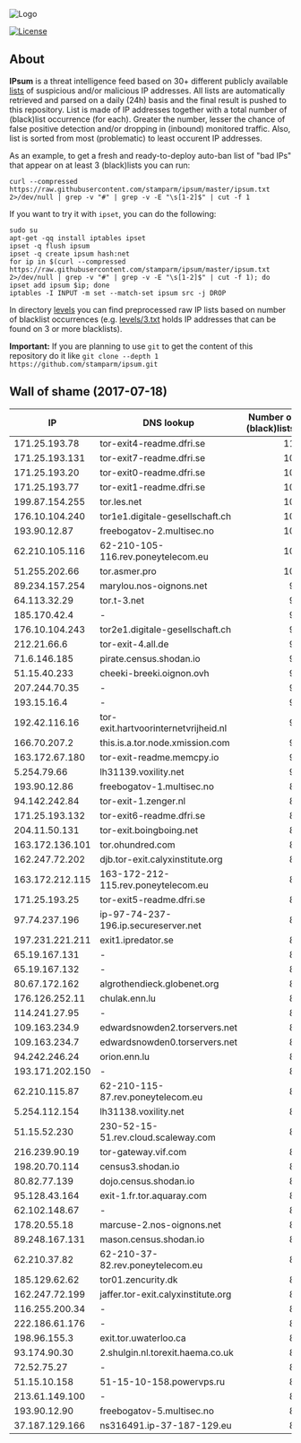 ![Logo](logo.png)

[![License](https://img.shields.io/badge/license-Public_domain-red.svg)](https://wiki.creativecommons.org/wiki/Public_domain)

About
----

**IPsum** is a threat intelligence feed based on 30+ different publicly available [lists](https://github.com/stamparm/maltrail) of suspicious and/or malicious IP addresses. All lists are automatically retrieved and parsed on a daily (24h) basis and the final result is pushed to this repository. List is made of IP addresses together with a total number of (black)list occurrence (for each). Greater the number, lesser the chance of false positive detection and/or dropping in (inbound) monitored traffic. Also, list is sorted from most (problematic) to least occurent IP addresses.

As an example, to get a fresh and ready-to-deploy auto-ban list of "bad IPs" that appear on at least 3 (black)lists you can run:

```
curl --compressed https://raw.githubusercontent.com/stamparm/ipsum/master/ipsum.txt 2>/dev/null | grep -v "#" | grep -v -E "\s[1-2]$" | cut -f 1
```

If you want to try it with `ipset`, you can do the following:

```
sudo su
apt-get -qq install iptables ipset
ipset -q flush ipsum
ipset -q create ipsum hash:net
for ip in $(curl --compressed https://raw.githubusercontent.com/stamparm/ipsum/master/ipsum.txt 2>/dev/null | grep -v "#" | grep -v -E "\s[1-2]$" | cut -f 1); do ipset add ipsum $ip; done
iptables -I INPUT -m set --match-set ipsum src -j DROP
```

In directory [levels](levels) you can find preprocessed raw IP lists based on number of blacklist occurrences (e.g. [levels/3.txt](levels/3.txt) holds IP addresses that can be found on 3 or more blacklists).

**Important:** If you are planning to use `git` to get the content of this repository do it like `git clone --depth 1 https://github.com/stamparm/ipsum.git`

Wall of shame (2017-07-18)
----

|IP|DNS lookup|Number of (black)lists|
|---|---|--:|
171.25.193.78|tor-exit4-readme.dfri.se|11
171.25.193.131|tor-exit7-readme.dfri.se|10
171.25.193.20|tor-exit0-readme.dfri.se|10
171.25.193.77|tor-exit1-readme.dfri.se|10
199.87.154.255|tor.les.net|10
176.10.104.240|tor1e1.digitale-gesellschaft.ch|10
193.90.12.87|freebogatov-2.multisec.no|10
62.210.105.116|62-210-105-116.rev.poneytelecom.eu|10
51.255.202.66|tor.asmer.pro|10
89.234.157.254|marylou.nos-oignons.net|9
64.113.32.29|tor.t-3.net|9
185.170.42.4|-|9
176.10.104.243|tor2e1.digitale-gesellschaft.ch|9
212.21.66.6|tor-exit-4.all.de|9
71.6.146.185|pirate.census.shodan.io|9
51.15.40.233|cheeki-breeki.oignon.ovh|9
207.244.70.35|-|9
193.15.16.4|-|9
192.42.116.16|tor-exit.hartvoorinternetvrijheid.nl|9
166.70.207.2|this.is.a.tor.node.xmission.com|9
163.172.67.180|tor-exit-readme.memcpy.io|9
5.254.79.66|lh31139.voxility.net|9
193.90.12.86|freebogatov-1.multisec.no|8
94.142.242.84|tor-exit-1.zenger.nl|8
171.25.193.132|tor-exit6-readme.dfri.se|8
204.11.50.131|tor-exit.boingboing.net|8
163.172.136.101|tor.ohundred.com|8
162.247.72.202|djb.tor-exit.calyxinstitute.org|8
163.172.212.115|163-172-212-115.rev.poneytelecom.eu|8
171.25.193.25|tor-exit5-readme.dfri.se|8
97.74.237.196|ip-97-74-237-196.ip.secureserver.net|8
197.231.221.211|exit1.ipredator.se|8
65.19.167.131|-|8
65.19.167.132|-|8
80.67.172.162|algrothendieck.globenet.org|8
176.126.252.11|chulak.enn.lu|8
114.241.27.95|-|8
109.163.234.9|edwardsnowden2.torservers.net|8
109.163.234.7|edwardsnowden0.torservers.net|8
94.242.246.24|orion.enn.lu|8
193.171.202.150|-|8
62.210.115.87|62-210-115-87.rev.poneytelecom.eu|8
5.254.112.154|lh31138.voxility.net|8
51.15.52.230|230-52-15-51.rev.cloud.scaleway.com|8
216.239.90.19|tor-gateway.vif.com|8
198.20.70.114|census3.shodan.io|8
80.82.77.139|dojo.census.shodan.io|8
95.128.43.164|exit-1.fr.tor.aquaray.com|8
62.102.148.67|-|8
178.20.55.18|marcuse-2.nos-oignons.net|8
89.248.167.131|mason.census.shodan.io|8
62.210.37.82|62-210-37-82.rev.poneytelecom.eu|8
185.129.62.62|tor01.zencurity.dk|8
162.247.72.199|jaffer.tor-exit.calyxinstitute.org|8
116.255.200.34|-|8
222.186.61.176|-|8
198.96.155.3|exit.tor.uwaterloo.ca|8
93.174.90.30|2.shulgin.nl.torexit.haema.co.uk|8
72.52.75.27|-|8
51.15.10.158|51-15-10-158.powervps.ru|8
213.61.149.100|-|8
193.90.12.90|freebogatov-5.multisec.no|8
37.187.129.166|ns316491.ip-37-187-129.eu|8
